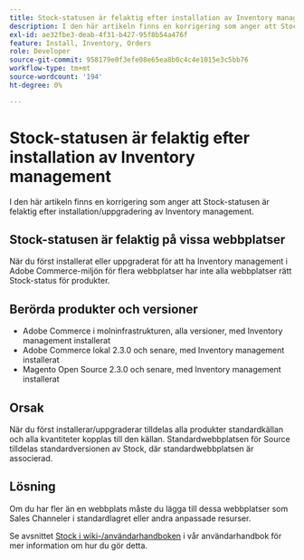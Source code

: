 ```yaml
---
title: Stock-statusen är felaktig efter installation av Inventory management
description: I den här artikeln finns en korrigering som anger att Stock-statusen är felaktig efter installation/uppgradering av Inventory management.
exl-id: ae32fbe3-deab-4f31-b427-95f8b54a476f
feature: Install, Inventory, Orders
role: Developer
source-git-commit: 958179e0f3efe08e65ea8b0c4c4e1015e3c5bb76
workflow-type: tm+mt
source-wordcount: '194'
ht-degree: 0%

---
```


# Stock-statusen är felaktig efter installation av Inventory management

I den här artikeln finns en korrigering som anger att Stock-statusen är felaktig efter installation/uppgradering av Inventory management.

## Stock-statusen är felaktig på vissa webbplatser

När du först installerat eller uppgraderat för att ha Inventory management i Adobe Commerce-miljön för flera webbplatser har inte alla webbplatser rätt Stock-status för produkter.

## Berörda produkter och versioner

* Adobe Commerce i molninfrastrukturen, alla versioner, med Inventory management installerat
* Adobe Commerce lokal 2.3.0 och senare, med Inventory management installerat
* Magento Open Source 2.3.0 och senare, med Inventory management installerat

## Orsak

När du först installerar/uppgraderar tilldelas alla produkter standardkällan och alla kvantiteter kopplas till den källan. Standardwebbplatsen för Source tilldelas standardversionen av Stock, där standardwebbplatsen är associerad.

## Lösning

Om du har fler än en webbplats måste du lägga till dessa webbplatser som Sales Channeler i standardlagret eller andra anpassade resurser.

Se avsnittet [Stock i wiki-/användarhandboken](https://docs.magento.com/m2/ce/user_guide/catalog/inventory-stock.html) i vår användarhandbok för mer information om hur du gör detta.
